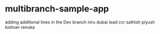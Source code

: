 # multibranch-sample-app
adding additional lines in the Dev branch 
niru
dubai
lead
ccr
sathish
piyush
kishoer
renuka
